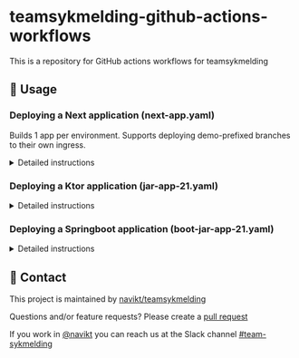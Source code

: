 # teamsykmelding-github-actions-workflows

This is a repository for GitHub actions workflows for teamsykmelding

## 🚀 Usage

### Deploying a Next application (next-app.yaml)

Builds 1 app per environment. Supports deploying demo-prefixed branches to their own ingress.

<details>
<summary>Detailed instructions</summary>
Add the main `deploy.yaml` with the following:

```yaml
name: Build & Deploy
on: push

jobs:
  next-app:
    uses: navikt/teamsykmelding-github-actions-workflows/.github/workflows/next-app.yaml@main
    secrets: inherit
    with:
      app: sykmeldinger
      base-path: /syk/sykmeldinger
```

Add the secondary `demo-delete.yaml` with the following:

```yaml
name: Demo delete
on: delete

jobs:
  branch-delete:
    uses: navikt/teamsykmelding-github-actions-workflows/.github/workflows/next-app-demo-delete.yaml@main
    secrets: inherit
    with:
      app: dinesykmeldte
      base-path: /arbeidsgiver/sykmeldte
```

#### **Important:**

This reusable workflows make the following assumptions:

1. There is a `Dockerfile` on root

   This dockerfile NEEDS to accept the argument `ENV` (`ARG ENV`) and copy the following: `COPY .nais/envs/.env.$ENV /app/.env.production`

2. The naiserator files are in the `nais` folder, named `nais-dev.yaml`, `nais-demo.yaml` and `nais-prod.yaml`.

   The `nais.demo.yaml` needs to be parameterized with the following:

   ```yaml
   apiVersion: 'nais.io/v1alpha1'
   kind: 'Application'
   metadata:
     name: {{appname}}-demo
     namespace: teamsykmelding
     labels:
       team: teamsykmelding
       branchState: {{branchState}}
   spec:
     image: {{image}}
     port: 3000
     ingresses:
       - {{ingress}}
     replicas:
       min: {{replicas}}
       max: {{replicas}}
   ```

   This is to support deploying branches to their own ingress.

3. There needs to be a `.nais/envs` folder with the following files: `.env.dev`, `.env.demo`, `.env.prod`. These envs will be available both during build and runtime.

   Note: Normal runtime-only (e.g. backend-only) envs can still be added in the nais.yaml.
   </details>

### Deploying a Ktor application (jar-app-21.yaml)
<details>
<summary>Detailed instructions</summary>
Add the main `deploy.yaml` with the following:

```yaml
name: Deploy to dev and prod
on: push

permissions:
   actions: read
   contents: write
   security-events: write
   packages: write
   id-token: write

jobs:
  jar-app:
    uses: navikt/teamsykmelding-github-actions-workflows/.github/workflows/jar-app-21.yaml@main
    secrets: inherit
    with:
      app: macgyver
```

</details>

### Deploying a Springboot application (boot-jar-app-21.yaml)
<details>
<summary>Detailed instructions</summary>
Add the main `deploy.yaml` with the following:



```yaml
name: Deploy app to dev and prod
on: push

permissions:
   actions: read
   contents: write
   security-events: write
   packages: write
   id-token: write

jobs:
  jar-app:
    uses: navikt/teamsykmelding-github-actions-workflows/.github/workflows/boot-jar-app-21.yaml@main
    secrets: inherit
    with:
      app: syk-dig-backend
```
</details>   

## 👥 Contact

This project is maintained by [navikt/teamsykmelding](CODEOWNERS)

Questions and/or feature requests?
Please create a [pull request](https://github.com/navikt/teamsykmelding-github-actions-workflows/pulls)

If you work in [@navikt](https://github.com/navikt) you can reach us at the Slack
channel [#team-sykmelding](https://nav-it.slack.com/archives/CMA3XV997)
